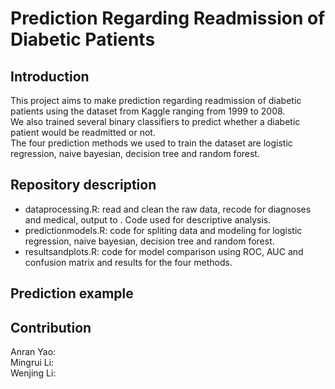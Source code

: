 # Prediction Regarding Readmission of Diabetic Patients

## Introduction
This project aims to make prediction regarding readmission of diabetic patients using the dataset from Kaggle ranging from 1999 to 2008.  
We also trained several binary classifiers to predict whether a diabetic patient would be readmitted or not.  
The four prediction methods we used to train the dataset are logistic regression, naive bayesian, decision tree and random forest.

## Repository description
* dataprocessing.R: read and clean the raw data, recode for diagnoses and medical, output to    . Code used for descriptive analysis.
* predictionmodels.R: code for spliting data and modeling for logistic regression, naive bayesian, decision tree and random forest.
* resultsandplots.R: code for model comparison using ROC, AUC and confusion matrix and results for the four methods.

## Prediction example


## Contribution
Anran Yao:  
Mingrui Li:  
Wenjing Li: 




